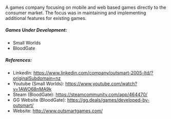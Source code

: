 <!-- markdownlint-disable MD041 -->

A games company focusing on mobile and web based games directly to the consumer market. The focus was in maintaining and implementing additional features for existing games. 

##### Games Under Development:

* Small Worlds
* BloodGate

##### References:

* LinkedIn: https://www.linkedin.com/company/outsmart-2005-ltd/?originalSubdomain=nz
* Youtube (Small Worlds): https://www.youtube.com/watch?v=1AWO68nMA9k 
* Steam (BloodGate): https://steamcommunity.com/app/464470/ 
* GG Website (BloodGate): https://gg.deals/games/developed-by-outsmart/
* Website: http://www.outsmartgames.com/

<!-- markdownlint-disable MD041 -->